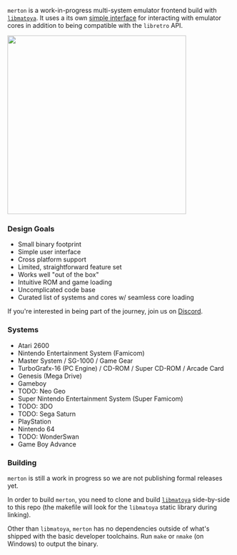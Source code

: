 `merton` is a work-in-progress multi-system emulator frontend build with [`libmatoya`](https://github.com/chrisd1100/libmatoya). It uses a its own [simple interface](https://github.com/snowcone-ltd/merton/blob/main/src/core.h) for interacting with emulator cores in addition to being compatible with the `libretro` API.

<img src='https://user-images.githubusercontent.com/328897/214193293-cc25bdc6-640b-43af-a1ba-ee4deb693be4.png' width=400></img>

### Design Goals

- Small binary footprint
- Simple user interface
- Cross platform support
- Limited, straightforward feature set
- Works well "out of the box"
- Intuitive ROM and game loading
- Uncomplicated code base
- Curated list of systems and cores w/ seamless core loading

If you're interested in being part of the journey, join us on [Discord](https://discord.gg/VJYMmZM6z8).

### Systems

- Atari 2600
- Nintendo Entertainment System (Famicom)
- Master System / SG-1000 / Game Gear
- TurboGrafx-16 (PC Engine) / CD-ROM / Super CD-ROM / Arcade Card
- Genesis (Mega Drive)
- Gameboy
- TODO: Neo Geo
- Super Nintendo Entertainment System (Super Famicom)
- TODO: 3DO
- TODO: Sega Saturn
- PlayStation
- Nintendo 64
- TODO: WonderSwan
- Game Boy Advance

### Building

`merton` is still a work in progress so we are not publishing formal releases yet.

In order to build `merton`, you need to clone and build [`libmatoya`](https://github.com/chrisd1100/libmatoya) side-by-side to this repo (the makefile will look for the `libmatoya` static library during linking).

Other than `libmatoya`, `merton` has no dependencies outside of what's shipped with the basic developer toolchains. Run `make` or `nmake` (on Windows) to output the binary.
